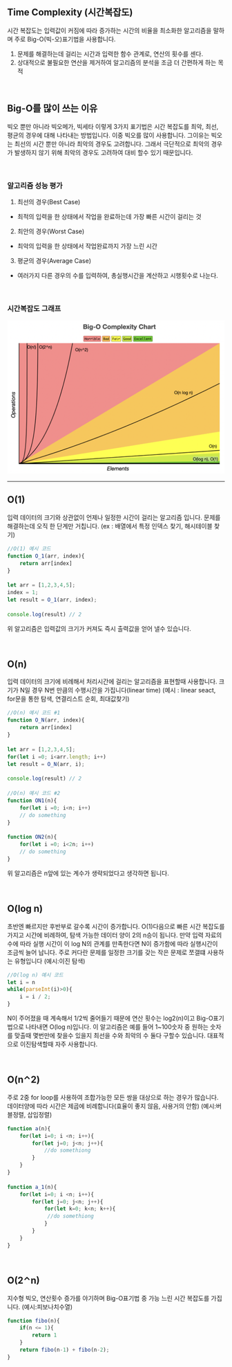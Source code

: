 ## Time Complexity (시간복잡도)

시간 복잡도는 입력값이 커짐에 따라 증가하는 시간의 비율을 최소화한 알고리즘을 말하며 주로 Big-O(빅-오)표기법을 사용합니다. 

1. 문제를 해결하는데 걸리는 시간과 입력한 함수 관계로, 연산의 횟수를 센다.
2. 상대적으로 불필요한 연산을 제거하여 알고리즘의 분석을 조금 더 간편하게 하는 목적

<br />

## Big-O를 많이 쓰는 이유

빅오 뿐만 아니라 빅오메가, 빅세타 이렇게 3가지 표기법은 시간 복잡도를 최악, 최선, 평균의 경우에 대해 나타내는 방법입니다. 이중 빅오를 많이 사용합니다. 그이유는 빅오는 최선의 시간 뿐만 아니라 최악의 경우도 고려합니다. 그래서 극단적으로 최악의 경우가 발생하지 않기 위해 최악의 경우도 고려하여 대비 할수 있기 때문입니다.

<br />

### 알고리즘 성능 평가

1. 최선의 경우(Best Case) 
- 최적의 입력을 한 상태에서 작업을 완료하는데 가장 빠른 시간이 걸리는 것

2. 최안의 경우(Worst Case)
- 최악의 입력을 한 상태에서 작업완료까지 가장 느린 시간

3. 평균의 경우(Average Case)
- 여러가지 다른 경우의 수를 입력하여, 총실행시간을 계산하고 시행횟수로 나눈다.

<br />

### 시간복잡도 그래프

![](./image/bigo.png)

---

## O(1)

입력 데이터의 크기와 상관없이 언제나 일정한 시간이 걸리는 알고리즘 입니다. 문제를 해결하는데 오직 한 단계만 거칩니다. (ex : 배열에서 특정 인덱스 찾기, 해시테이블 찾기)

```js
//O(1) 예시 코드
function O_1(arr, index){
    return arr[index]
}

let arr = [1,2,3,4,5];
index = 1;
let result = O_1(arr, index);

console.log(result) // 2
```

위 알고리즘은 입력값의 크기가 커져도 즉시 출력값을 얻어 낼수 있습니다.

<br />

## O(n)

입력 데이터의 크기에 비례해서 처리시간에 걸리는 알고리즘을 표현할때 사용합니다. 크기가 N일 경우 N번 만큼의 수행시간을 가집니다(linear time) (예시 : linear seact, for문을 통한 탐색, 연결리스트 순회, 최대값찾기)

```js
//O(n) 예시 코드 #1
function O_N(arr, index){
    return arr[index]
}

let arr = [1,2,3,4,5];
for(let i =0; i<arr.length; i++)
let result = O_N(arr, i);

console.log(result) // 2

//O(n) 예시 코드 #2
function ON1(n){
    for(let i =0; i<n; i++)
    // do something
}

function ON2(n){
    for(let i =0; i<2n; i++)
    // do something
}

```

위 알고리즘은 n앞에 있는 계수가 생략되었다고 생각하면 됩니다.

<br />

## O(log n)

초반엔 빠르지만 후반부로 갈수록 시간이 증가합니다. O(1)다음으로 빠른 시간 복잡도를 가지고 시간에 비례하여, 탐색 가능한 데이터 양이 2의 n승이 됩니다. 만약 입력 자료의 수에 따라 실행 시간이 이 log N의 관계를 만족한다면 N이 증가함에 따라 실행시간이 조금씩 늘어 납니다. 주로 커다란 문제를 일정한 크기를 갖는 작은 문제로 쪼갤떄 사용하는 유형입니다 (예시:이진 탐색)

```js
//O(log n) 예시 코드
let i = n
while(parseInt(i)>0){
    i = i / 2;
}
```

N이 주어졌을 때 계속해서 1/2씩 줄어들기 때문에 연산 횟수는 log2(n)이고 Big-O표기법으로 나타내면 O(log n)입니다. 이 알고리즘은 예를 들어 1~100숫자 중 원하는 숫자를 맞출때 몇번만에 찾을수 있을지 최선을 수와 최악의 수 둘다 구할수 있습니다. 대표적으로 이진탐색할때 자주 사용합니다.

<br />

## O(n⌃2)

주로 2중 for loop를 사용하여 조합가능한 모든 쌍을 대상으로 하는 경우가 많습니다. 데이터양에 따라 시간은 제곱에 비례합니다(효율이 좋지 않음, 사용거의 안함) (예시:버블정렬, 삽입정렬)

```js
function a(n){
    for(let i=0; i <n; i++){
        for(let j=0; j<n; j++){
            //do somethiong
        }
    }
}

function a_1(n){
    for(let i=0; i <n; i++){
        for(let j=0; j<n; j++){
            for(let k=0; k<n; k++){
             //do somethiong
            }
        }
    }
}
```

<br />

## O(2⌃n)

지수형 빅오, 연산횟수 증가를 야기하며 Big-O표기법 중 가능 느린 시간 복잡도를 가집니다. (예시:피보나치수열)

```js
function fibo(n){
    if(n <= 1){
        return 1
    }
    return fibo(n-1) + fibo(n-2);
}

